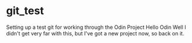 # git_test
Setting up a test git for working through the Odin Project
Hello Odin
Well I didn't get very far with this, but I've got a new project now, so back on it.
